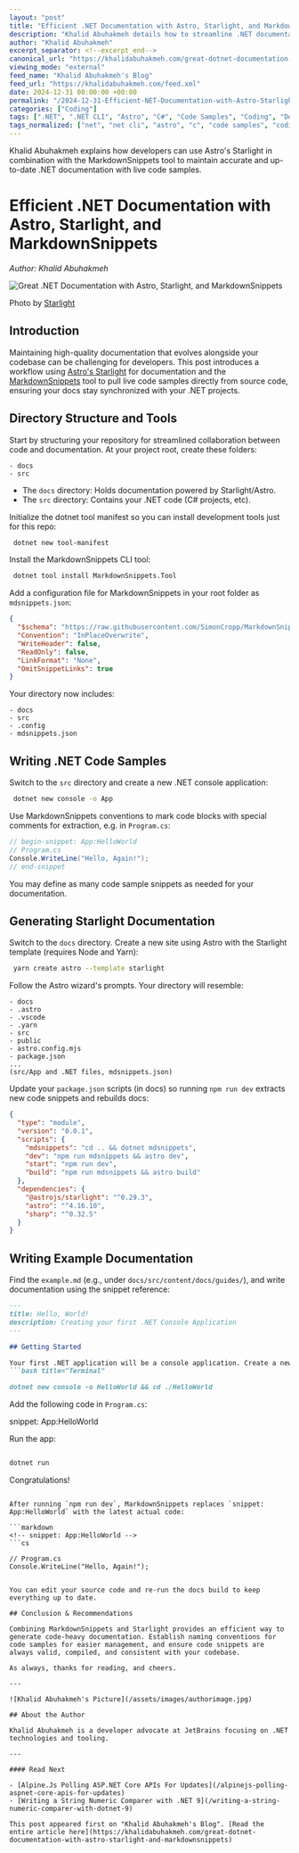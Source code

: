 ```yaml
---
layout: "post"
title: "Efficient .NET Documentation with Astro, Starlight, and MarkdownSnippets"
description: "Khalid Abuhakmeh details how to streamline .NET documentation by combining Astro's Starlight and the MarkdownSnippets tool. The process ensures code samples stay synchronized with technical documentation, making it easier for developers to write, extract, and update code examples directly from the codebase."
author: "Khalid Abuhakmeh"
excerpt_separator: <!--excerpt_end-->
canonical_url: "https://khalidabuhakmeh.com/great-dotnet-documentation-with-astro-starlight-and-markdownsnippets"
viewing_mode: "external"
feed_name: "Khalid Abuhakmeh's Blog"
feed_url: "https://khalidabuhakmeh.com/feed.xml"
date: 2024-12-31 00:00:00 +00:00
permalink: "/2024-12-31-Efficient-NET-Documentation-with-Astro-Starlight-and-MarkdownSnippets.html"
categories: ["Coding"]
tags: [".NET", ".NET CLI", "Astro", "C#", "Code Samples", "Coding", "Documentation Automation", "JavaScript", "MarkdownSnippets", "Posts", "Starlight", "Technical Documentation", "Tooling"]
tags_normalized: ["net", "net cli", "astro", "c", "code samples", "coding", "documentation automation", "javascript", "markdownsnippets", "posts", "starlight", "technical documentation", "tooling"]
---
```


Khalid Abuhakmeh explains how developers can use Astro's Starlight in combination with the MarkdownSnippets tool to maintain accurate and up-to-date .NET documentation with live code samples.<!--excerpt_end-->

# Efficient .NET Documentation with Astro, Starlight, and MarkdownSnippets

*Author: Khalid Abuhakmeh*

![Great .NET Documentation with Astro, Starlight, and MarkdownSnippets](https://res.cloudinary.com/abuhakmeh/image/fetch/c_limit,f_auto,q_auto,w_800/https://khalidabuhakmeh.com/assets/images/posts/misc/astro-starlight-dotnet-markdownsnippets-documentation.jpg)

Photo by [Starlight](https://starlight.astro.build/)

## Introduction

Maintaining high-quality documentation that evolves alongside your codebase can be challenging for developers. This post introduces a workflow using [Astro's Starlight](https://starlight.astro.build/) for documentation and the [MarkdownSnippets](https://github.com/SimonCropp/MarkdownSnippets) tool to pull live code samples directly from source code, ensuring your docs stay synchronized with your .NET projects.

## Directory Structure and Tools

Start by structuring your repository for streamlined collaboration between code and documentation. At your project root, create these folders:

```
- docs
- src
```

- The `docs` directory: Holds documentation powered by Starlight/Astro.
- The `src` directory: Contains your .NET code (C# projects, etc).

Initialize the dotnet tool manifest so you can install development tools just for this repo:

```bash
 dotnet new tool-manifest
```

Install the MarkdownSnippets CLI tool:

```bash
 dotnet tool install MarkdownSnippets.Tool
```

Add a configuration file for MarkdownSnippets in your root folder as `mdsnippets.json`:

```json
{
  "$schema": "https://raw.githubusercontent.com/SimonCropp/MarkdownSnippets/refs/heads/main/schema.json",
  "Convention": "InPlaceOverwrite",
  "WriteHeader": false,
  "ReadOnly": false,
  "LinkFormat": "None",
  "OmitSnippetLinks": true
}
```

Your directory now includes:

```
- docs
- src
- .config
- mdsnippets.json
```

## Writing .NET Code Samples

Switch to the `src` directory and create a new .NET console application:

```bash
 dotnet new console -o App
```

Use MarkdownSnippets conventions to mark code blocks with special comments for extraction, e.g. in `Program.cs`:

```csharp
// begin-snippet: App:HelloWorld
// Program.cs
Console.WriteLine("Hello, Again!");
// end-snippet
```

You may define as many code sample snippets as needed for your documentation.

## Generating Starlight Documentation

Switch to the `docs` directory. Create a new site using Astro with the Starlight template (requires Node and Yarn):

```bash
 yarn create astro --template starlight
```

Follow the Astro wizard's prompts. Your directory will resemble:

```
- docs
- .astro
- .vscode
- .yarn
- src
- public
- astro.config.mjs
- package.json
...
(src/App and .NET files, mdsnippets.json)
```

Update your `package.json` scripts (in docs) so running `npm run dev` extracts new code snippets and rebuilds docs:

```json
{
  "type": "module",
  "version": "0.0.1",
  "scripts": {
    "mdsnippets": "cd .. && dotnet mdsnippets",
    "dev": "npm run mdsnippets && astro dev",
    "start": "npm run dev",
    "build": "npm run mdsnippets && astro build"
  },
  "dependencies": {
    "@astrojs/starlight": "^0.29.3",
    "astro": "^4.16.10",
    "sharp": "^0.32.5"
  }
}
```

## Writing Example Documentation

Find the `example.md` (e.g., under `docs/src/content/docs/guides/`), and write documentation using the snippet reference:

```markdown
---
title: Hello, World!
description: Creating your first .NET Console Application
---

## Getting Started

Your first .NET application will be a console application. Create a new project:
```bash title="Terminal"

dotnet new console -o HelloWorld && cd ./HelloWorld

```
Add the following code in `Program.cs`:

snippet: App:HelloWorld

Run the app:
```bash title="Terminal"

dotnet run

```
Congratulations!
```

After running `npm run dev`, MarkdownSnippets replaces `snippet: App:HelloWorld` with the latest actual code:

```markdown
<!-- snippet: App:HelloWorld -->
```cs

// Program.cs
Console.WriteLine("Hello, Again!");

```
<!-- endSnippet -->
```

You can edit your source code and re-run the docs build to keep everything up to date.

## Conclusion & Recommendations

Combining MarkdownSnippets and Starlight provides an efficient way to generate code-heavy documentation. Establish naming conventions for code samples for easier management, and ensure code snippets are always valid, compiled, and consistent with your codebase.

As always, thanks for reading, and cheers.

---

![Khalid Abuhakmeh's Picture](/assets/images/authorimage.jpg)

## About the Author

Khalid Abuhakmeh is a developer advocate at JetBrains focusing on .NET technologies and tooling.

---

#### Read Next

- [Alpine.Js Polling ASP.NET Core APIs For Updates](/alpinejs-polling-aspnet-core-apis-for-updates)
- [Writing a String Numeric Comparer with .NET 9](/writing-a-string-numeric-comparer-with-dotnet-9)

This post appeared first on "Khalid Abuhakmeh's Blog". [Read the entire article here](https://khalidabuhakmeh.com/great-dotnet-documentation-with-astro-starlight-and-markdownsnippets)
